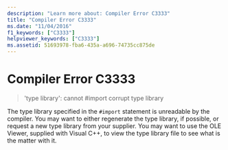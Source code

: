 ```yaml
---
description: "Learn more about: Compiler Error C3333"
title: "Compiler Error C3333"
ms.date: "11/04/2016"
f1_keywords: ["C3333"]
helpviewer_keywords: ["C3333"]
ms.assetid: 51693978-fba6-435a-a696-74735cc875de
---
```

# Compiler Error C3333

> 'type library': cannot #import corrupt type library

The type library specified in the `#import` statement is unreadable by the compiler. You may want to either regenerate the type library, if possible, or request a new type library from your supplier. You may want to use the OLE Viewer, supplied with Visual C++, to view the type library file to see what is the matter with it.
